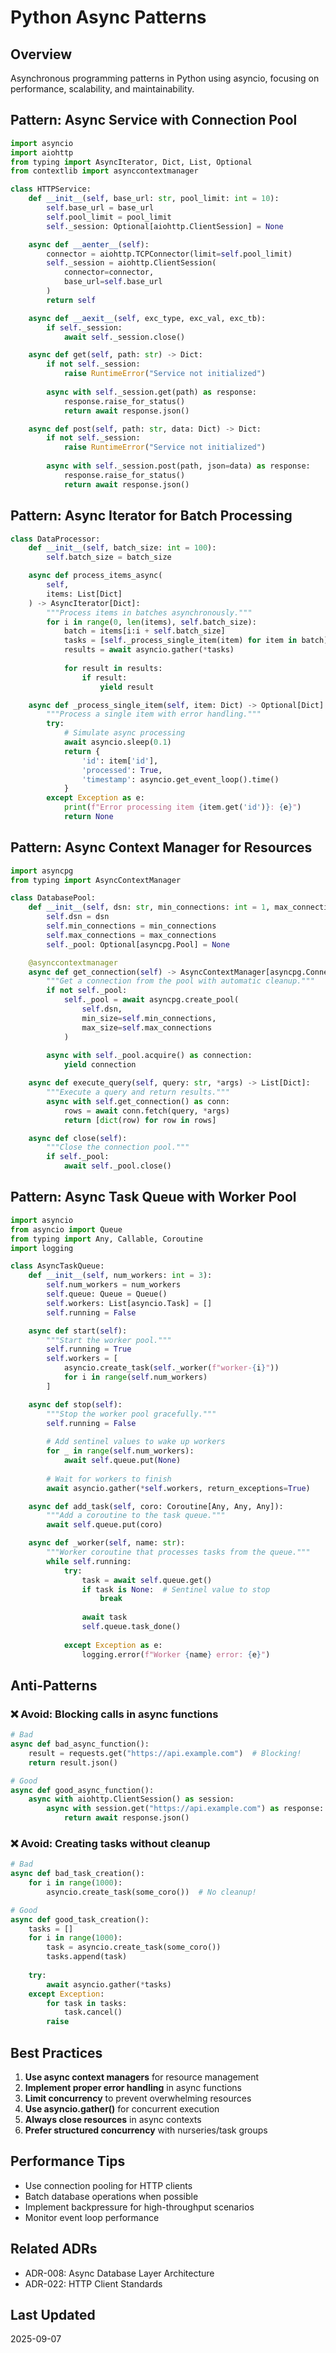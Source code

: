 # Python Async Patterns

## Overview
Asynchronous programming patterns in Python using asyncio, focusing on performance, scalability, and maintainability.

## Pattern: Async Service with Connection Pool

```python
import asyncio
import aiohttp
from typing import AsyncIterator, Dict, List, Optional
from contextlib import asynccontextmanager

class HTTPService:
    def __init__(self, base_url: str, pool_limit: int = 10):
        self.base_url = base_url
        self.pool_limit = pool_limit
        self._session: Optional[aiohttp.ClientSession] = None

    async def __aenter__(self):
        connector = aiohttp.TCPConnector(limit=self.pool_limit)
        self._session = aiohttp.ClientSession(
            connector=connector,
            base_url=self.base_url
        )
        return self

    async def __aexit__(self, exc_type, exc_val, exc_tb):
        if self._session:
            await self._session.close()

    async def get(self, path: str) -> Dict:
        if not self._session:
            raise RuntimeError("Service not initialized")
        
        async with self._session.get(path) as response:
            response.raise_for_status()
            return await response.json()

    async def post(self, path: str, data: Dict) -> Dict:
        if not self._session:
            raise RuntimeError("Service not initialized")
            
        async with self._session.post(path, json=data) as response:
            response.raise_for_status()
            return await response.json()
```

## Pattern: Async Iterator for Batch Processing

```python
class DataProcessor:
    def __init__(self, batch_size: int = 100):
        self.batch_size = batch_size

    async def process_items_async(
        self, 
        items: List[Dict]
    ) -> AsyncIterator[Dict]:
        """Process items in batches asynchronously."""
        for i in range(0, len(items), self.batch_size):
            batch = items[i:i + self.batch_size]
            tasks = [self._process_single_item(item) for item in batch]
            results = await asyncio.gather(*tasks)
            
            for result in results:
                if result:
                    yield result

    async def _process_single_item(self, item: Dict) -> Optional[Dict]:
        """Process a single item with error handling."""
        try:
            # Simulate async processing
            await asyncio.sleep(0.1)
            return {
                'id': item['id'],
                'processed': True,
                'timestamp': asyncio.get_event_loop().time()
            }
        except Exception as e:
            print(f"Error processing item {item.get('id')}: {e}")
            return None
```

## Pattern: Async Context Manager for Resources

```python
import asyncpg
from typing import AsyncContextManager

class DatabasePool:
    def __init__(self, dsn: str, min_connections: int = 1, max_connections: int = 10):
        self.dsn = dsn
        self.min_connections = min_connections
        self.max_connections = max_connections
        self._pool: Optional[asyncpg.Pool] = None

    @asynccontextmanager
    async def get_connection(self) -> AsyncContextManager[asyncpg.Connection]:
        """Get a connection from the pool with automatic cleanup."""
        if not self._pool:
            self._pool = await asyncpg.create_pool(
                self.dsn,
                min_size=self.min_connections,
                max_size=self.max_connections
            )
        
        async with self._pool.acquire() as connection:
            yield connection

    async def execute_query(self, query: str, *args) -> List[Dict]:
        """Execute a query and return results."""
        async with self.get_connection() as conn:
            rows = await conn.fetch(query, *args)
            return [dict(row) for row in rows]

    async def close(self):
        """Close the connection pool."""
        if self._pool:
            await self._pool.close()
```

## Pattern: Async Task Queue with Worker Pool

```python
import asyncio
from asyncio import Queue
from typing import Any, Callable, Coroutine
import logging

class AsyncTaskQueue:
    def __init__(self, num_workers: int = 3):
        self.num_workers = num_workers
        self.queue: Queue = Queue()
        self.workers: List[asyncio.Task] = []
        self.running = False

    async def start(self):
        """Start the worker pool."""
        self.running = True
        self.workers = [
            asyncio.create_task(self._worker(f"worker-{i}"))
            for i in range(self.num_workers)
        ]

    async def stop(self):
        """Stop the worker pool gracefully."""
        self.running = False
        
        # Add sentinel values to wake up workers
        for _ in range(self.num_workers):
            await self.queue.put(None)
        
        # Wait for workers to finish
        await asyncio.gather(*self.workers, return_exceptions=True)

    async def add_task(self, coro: Coroutine[Any, Any, Any]):
        """Add a coroutine to the task queue."""
        await self.queue.put(coro)

    async def _worker(self, name: str):
        """Worker coroutine that processes tasks from the queue."""
        while self.running:
            try:
                task = await self.queue.get()
                if task is None:  # Sentinel value to stop
                    break
                
                await task
                self.queue.task_done()
                
            except Exception as e:
                logging.error(f"Worker {name} error: {e}")
```

## Anti-Patterns

### ❌ Avoid: Blocking calls in async functions
```python
# Bad
async def bad_async_function():
    result = requests.get("https://api.example.com")  # Blocking!
    return result.json()

# Good
async def good_async_function():
    async with aiohttp.ClientSession() as session:
        async with session.get("https://api.example.com") as response:
            return await response.json()
```

### ❌ Avoid: Creating tasks without cleanup
```python
# Bad
async def bad_task_creation():
    for i in range(1000):
        asyncio.create_task(some_coro())  # No cleanup!

# Good
async def good_task_creation():
    tasks = []
    for i in range(1000):
        task = asyncio.create_task(some_coro())
        tasks.append(task)
    
    try:
        await asyncio.gather(*tasks)
    except Exception:
        for task in tasks:
            task.cancel()
        raise
```

## Best Practices

1. **Use async context managers** for resource management
2. **Implement proper error handling** in async functions
3. **Limit concurrency** to prevent overwhelming resources
4. **Use asyncio.gather()** for concurrent execution
5. **Always close resources** in async contexts
6. **Prefer structured concurrency** with nurseries/task groups

## Performance Tips

- Use connection pooling for HTTP clients
- Batch database operations when possible
- Implement backpressure for high-throughput scenarios
- Monitor event loop performance

## Related ADRs
- ADR-008: Async Database Layer Architecture
- ADR-022: HTTP Client Standards

## Last Updated
2025-09-07